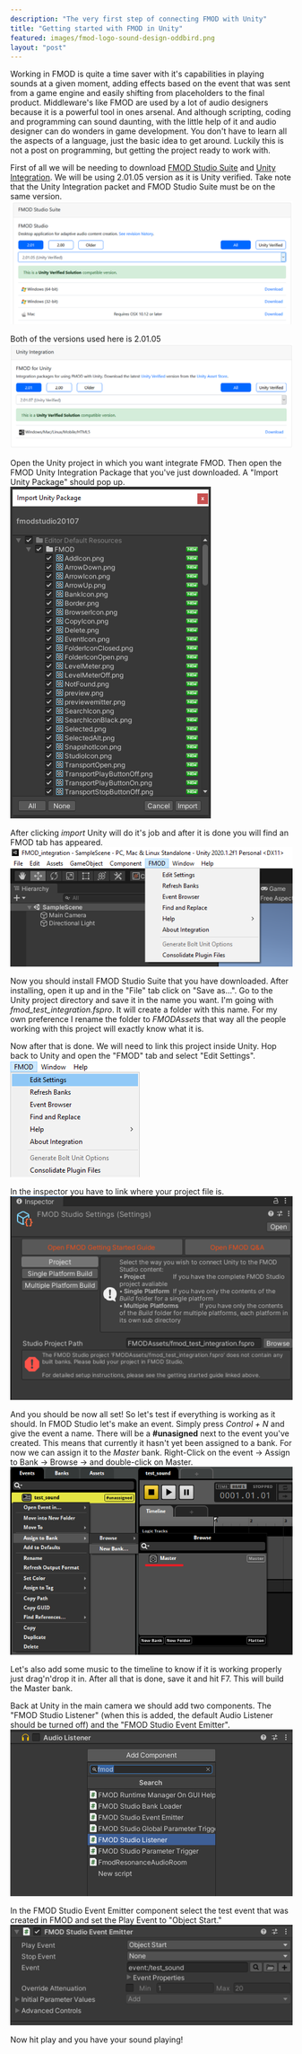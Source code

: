 ```yaml
---
description: "The very first step of connecting FMOD with Unity"
title: "Getting started with FMOD in Unity"
featured: images/fmod-logo-sound-design-oddbird.png
layout: "post"
---
```


Working in FMOD is quite a time saver with it's capabilities in playing sounds at a given moment, adding effects based on the event that was sent from a game engine and easily shifting from placeholders to the final product. Middleware's like FMOD are used by a lot of audio designers because it is a powerful tool in ones arsenal. And although scripting, coding and programming can sound daunting, with the little help of it and audio designer can do wonders in game development. You don't have to learn all the aspects of a language, just the basic idea to get around. Luckily this is not a post on programming, but getting the project ready to work with.

First of all we will be needing to download [FMOD Studio Suite](https://www.fmod.com/download) and [Unity Integration](https://www.fmod.com/download). We will be using 2.01.05 version as it is Unity verified. Take note that the Unity Integration packet and FMOD Studio Suite must be on the same version.
![fmod studio suite download](/assets/images/post1/fmod_studio_suite_download.png)

Both of the versions used here is 2.01.05
![fmod unity download](/assets/images/post1/fmod_unity_integration_download.png) 

Open the Unity project in which you want integrate FMOD. Then open the FMOD Unity Integration Package that you've just downloaded. A "Import Unity Package" should pop up.
![pop up in unity](/assets/images/post1/import_unity_package.png)

After clicking *import* Unity will do it's job and after it is done you will find an FMOD tab has appeared.
![menu unity](/assets/images/post1/fmod_in_bar.png)

Now you should install FMOD Studio Suite that you have downloaded. After installing, open it up and in the "File" tab click on "Save as...". Go to the Unity project directory and save it in the name you want. I'm going with *fmod_test_integration.fspro*. It will create a folder with this name. For my own preference I rename the folder to *FMODAssets* that way all the people working with this project will exactly know what it is.

Now after that is done. We will need to link this project inside Unity. Hop back to Unity and open the "FMOD" tab and select "Edit Settings".
![menu unity](/assets/images/post1/open_menu.png)

In the inspector you have to link where your project file is.
![linking fspro](/assets/images/post1/link_fspro.png)

And you should be now all set! So let's test if everything is working as it should. In FMOD Studio let's make an event. Simply press *Control + N* and give the event a name. There will be a **#unasigned** next to the event you've created. This means that currently it hasn't yet been assigned to a bank. For now we can assign it to the *Master* bank. Right-Click on the event -> Assign to Bank -> Browse -> and double-click on Master. 
![assign_bank](/assets/images/post1/event_assign_bank.png)

Let's also add some music to the timeline to know if it is working properly just drag'n'drop it in. After all that is done, save it and hit F7. This will build the Master bank.

Back at Unity in the main camera we should add two components. The "FMOD Studio Listener" (when this is added, the default Audio Listener should be turned off) and the "FMOD Studio Event Emitter".
![fmod listener](/assets/images/post1/fmod_unity_listener.png)

In the FMOD Studio Event Emitter component select the test event that was created in FMOD and set the Play Event to "Object Start."
![fmod event emitter](/assets/images/post1/studio_event_emiter.png)

Now hit play and you have your sound playing!
